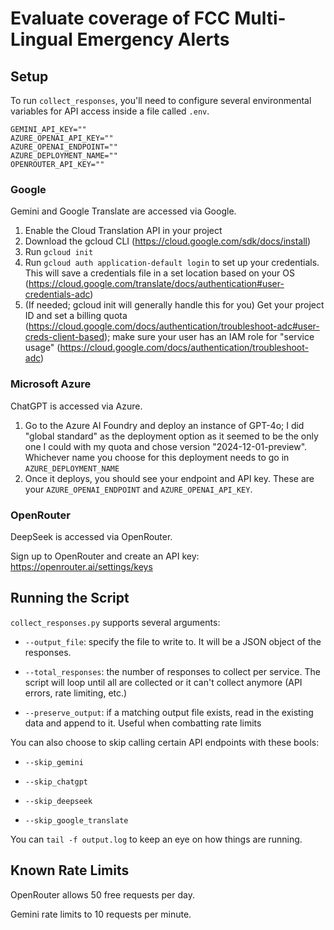 # Evaluate coverage of FCC Multi-Lingual Emergency Alerts

## Setup

To run `collect_responses`, you'll need to configure several environmental variables for API access inside a file called `.env`.

```
GEMINI_API_KEY=""
AZURE_OPENAI_API_KEY=""
AZURE_OPENAI_ENDPOINT=""
AZURE_DEPLOYMENT_NAME=""
OPENROUTER_API_KEY=""
```

### Google

Gemini and Google Translate are accessed via Google. 

1) Enable the Cloud Translation API in your project
1) Download the gcloud CLI (https://cloud.google.com/sdk/docs/install)
2) Run `gcloud init`
3) Run `gcloud auth application-default login` to set up your credentials. This will save a credentials file in a set location based on your OS (https://cloud.google.com/translate/docs/authentication#user-credentials-adc)
4) (If needed; gcloud init will generally handle this for you) Get your project ID and set a billing quota (https://cloud.google.com/docs/authentication/troubleshoot-adc#user-creds-client-based); make sure your user has an IAM role for "service usage" (https://cloud.google.com/docs/authentication/troubleshoot-adc)

### Microsoft Azure

ChatGPT is accessed via Azure.

1) Go to the Azure AI Foundry and deploy an instance of GPT-4o; I did "global standard" as the deployment option as it seemed to be the only one I could with my quota and chose version "2024-12-01-preview". Whichever name you choose for this deployment needs to go in `AZURE_DEPLOYMENT_NAME`
2) Once it deploys, you should see your endpoint and API key. These are your `AZURE_OPENAI_ENDPOINT` and `AZURE_OPENAI_API_KEY`.

### OpenRouter

DeepSeek is accessed via OpenRouter.

Sign up to OpenRouter and create an API key: https://openrouter.ai/settings/keys

## Running the Script

`collect_responses.py` supports several arguments:

- `--output_file`: specify the file to write to. It will be a JSON object of the responses.

- `--total_responses`: the number of responses to collect per service. The script will loop until all are collected or it can't collect anymore (API errors, rate limiting, etc.)

- `--preserve_output`: if a matching output file exists, read in the existing data and append to it. Useful when combatting rate limits

You can also choose to skip calling certain API endpoints with these bools:

- `--skip_gemini`

- `--skip_chatgpt`

- `--skip_deepseek`

- `--skip_google_translate`

You can `tail -f output.log` to keep an eye on how things are running.

## Known Rate Limits
OpenRouter allows 50 free requests per day.

Gemini rate limits to 10 requests per minute.
